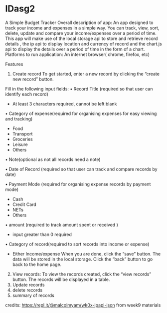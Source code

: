 # IDasg2
A Simple Budget Tracker
Overall description of app:
An app designed to track your income and expenses in a simple way. You can track, view, sort, delete, update and compare your income/expenses over a period of time.
This app will make use of the local storage api to store and retrieve record details , the ip api to display location and currency of record and the chart.js api to display the details over a period of time in the form of a chart.
Platforms to run application: An internet browser( chrome, firefox, etc)

Features
1.	Create record
To get started, enter a new record by clicking the “create new record” button. 

Fill in the following input fields:
•	 Record Title (required so that user can identify each record)
-	At least 3 characters required, cannot be left blank

•	 Category of expense(required for organising expenses for easy viewing and tracking)
-	Food
-	 Transport
-	 Groceries
-	 Leisure
-	 Others

•	Note(optional as not all records need a note)

•	 Date of Record (required so that user can track and compare records by date)

•	Payment Mode (required for organising expense records by payment mode)
-	Cash
-	 Credit Card
-	 NETs
-	 Others

•	amount (required to track amount spent or received )
-	input greater than 0 required

•	Category of record(required to sort records into income or expense)
-	Either Income/expense
When you are done, click the “save” button. The data will be stored in the local storage.
Click the “back” button to go back to the home page.

2.	View records:
To view the records created, click the “view records” button.
The records will be displayed in a table.
1. Update records
2. delete records
3. summary of records


credits:
https://repl.it/@malcolmyam/wk0x-ipapi-json from week9 materials

